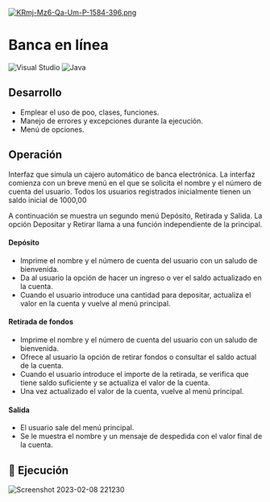 [![KRmj-Mz6-Qa-Um-P-1584-396.png](https://i.postimg.cc/HkXSSH13/KRmj-Mz6-Qa-Um-P-1584-396.png)](https://postimg.cc/Yv2f959m)

<h1>Banca en línea</h1>

![Visual Studio](https://img.shields.io/badge/Visual%20Studio-5C2D91.svg?style=for-the-badge&logo=visual-studio&logoColor=white)  ![Java](https://img.shields.io/badge/java-%23ED8B00.svg?style=for-the-badge&logo=java&logoColor=white) 

## Desarrollo
- Emplear el uso de poo, clases, funciones. 
- Manejo de errores y excepciones durante la ejecución.
- Menú de opciones. 

## Operación 
Interfaz que simula un cajero automático de banca electrónica. La interfaz comienza con un breve menú en el que se solicita el nombre y el número de cuenta del usuario. Todos los usuarios registrados inicialmente tienen un saldo inicial de 1000,00

A continuación se muestra un segundo menú Depósito, Retirada y Salida. 
La opción Depositar y Retirar llama a una función independiente de la principal.

#### Depósito 
- Imprime el nombre y el número de cuenta del usuario con un saludo de bienvenida.
- Da al usuario la opción de hacer un ingreso o ver el saldo actualizado en la cuenta. 
- Cuando el usuario introduce una cantidad para depositar, actualiza el valor en la cuenta y vuelve al menú principal. 

#### Retirada de fondos
- Imprime el nombre y el número de cuenta del usuario con un saludo de bienvenida.
- Ofrece al usuario la opción de retirar fondos o consultar el saldo actual de la cuenta. 
- Cuando el usuario introduce el importe de la retirada, se verifica que tiene saldo suficiente y se actualiza el valor de la cuenta. 
- Una vez actualizado el valor de la cuenta, vuelve al menú principal.

#### Salida
- El usuario sale del menú principal.
- Se le muestra el nombre y un mensaje de despedida con el valor final de la cuenta.


## 🔭  Ejecución
![Screenshot 2023-02-08 221230](https://user-images.githubusercontent.com/117414953/217708618-19d90bdb-ef38-4272-bbd2-416f53cf9d9b.jpg)




